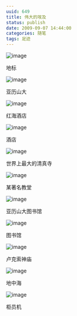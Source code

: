 ```yaml
---
uuid: 649
title: 伟大的埃及
status: publish
date: 2009-09-07 14:44:00
categories: 随笔
tags: 足迹
---
```

![image](https://skywind3000.github.io/images/blog/wp-content/2011/04/image_thumb20.png)

地标

![image](https://skywind3000.github.io/images/blog/wp-content/2011/04/image_thumb21.png)

亚历山大

![image](https://skywind3000.github.io/images/blog/wp-content/2011/04/image_thumb22.png)

红海酒店

![image](https://skywind3000.github.io/images/blog/wp-content/2011/04/image_thumb23.png)

酒店

![image](https://skywind3000.github.io/images/blog/wp-content/2011/04/image_thumb24.png)

世界上最大的清真寺

![image](https://skywind3000.github.io/images/blog/wp-content/2011/04/image_thumb25.png)

某著名教堂

<!--more-->

![image](https://skywind3000.github.io/images/blog/wp-content/2011/04/image_thumb26.png)

亚历山大图书馆

![image](https://skywind3000.github.io/images/blog/wp-content/2011/04/image_thumb27.png)

图书馆

![image](https://skywind3000.github.io/images/blog/wp-content/2011/04/image_thumb28.png)

卢克索神庙

![image](https://skywind3000.github.io/images/blog/wp-content/2011/04/image_thumb29.png)

地中海

![image](https://skywind3000.github.io/images/blog/wp-content/2011/04/image_thumb30.png)

柜员机



